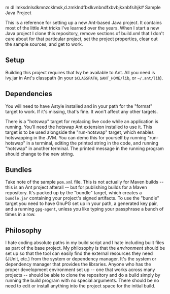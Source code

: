 m dl lmksdnlsdkmnzcklmsk,d.zmklndfbxlkvnbndfxbvbjkxnbfsihjk# Sample Java Project

This is a reference for setting up a new Ant-based Java project. It
contains most of the little Ant tricks I've learned over the
years. When I start a new Java project I clone this repository, remove
sections of build.xml that I don't care about for that particular
project, set the project properties, clear out the sample sources, and
get to work.

## Setup

Building this project requires that Ivy be available to Ant. All you
need is ivy.jar in Ant's classpath (in your `$CLASSPATH`,
`$ANT_HOME/lib`, or `~/.ant/lib`).

## Dependencies

You will need to have Astyle installed and in your path for the
"format" target to work. If it's missing, that's fine. It won't affect
any other targets.

There is a "hotswap" target for replacing live code while an
application is running. You'll need the hotswap Ant extension
installed to use it. This target is to be used alongside the
"run-hotswap" target, which enables hotswapping in the JVM. You can
demo this for yourself by running "run-hotswap" in a terminal, editing
the printed string in the code, and running "hotswap" in another
terminal. The printed message in the running program should change to
the new string.

## Bundles

Take note of the sample `pom.xml` file. This is not actually for Maven
builds -- this is an Ant project afterall -- but for publishing builds
for a Maven repository. It's packed up by the "bundle" target, which
creates a `bundle.jar` containing your project's signed artifacts. To
use the "bundle" target you need to have GnuPG set up in your path, a
generated key pair, and a running `gpg-agent`, unless you like typing
your passphrase a bunch of times in a row.

## Philosophy

I hate coding absolute paths in my build script and I hate including
built files as part of the base project. My philosophy is that the
*environment* should be set up so that the tool can easily find the
external resources they need (JUnit, etc.) from the system or
dependency manager. It's the system or dependency manager that
provides the libraries. Anyone who has the proper development
environment set up -- one that works across many projects -- should be
able to clone the repository and do a build simply by running the
build program with no special arguments. There should be no need to
edit or install anything into the project space for the initial build.
